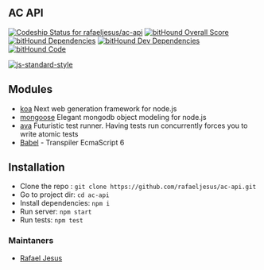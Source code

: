 ## AC API

[ ![Codeship Status for rafaeljesus/ac-api](https://codeship.com/projects/79578d40-8337-0133-c7cc-2e117485f168/status?branch=master)](https://codeship.com/projects/121751)
[![bitHound Overall Score](https://www.bithound.io/github/rafaeljesus/ac-api/badges/score.svg)](https://www.bithound.io/github/rafaeljesus/ac-api)
[![bitHound Dependencies](https://www.bithound.io/github/rafaeljesus/ac-api/badges/dependencies.svg)](https://www.bithound.io/github/rafaeljesus/ac-api/master/dependencies/npm)
[![bitHound Dev Dependencies](https://www.bithound.io/github/rafaeljesus/ac-api/badges/devDependencies.svg)](https://www.bithound.io/github/rafaeljesus/ac-api/master/dependencies/npm)
[![bitHound Code](https://www.bithound.io/github/rafaeljesus/ac-api/badges/code.svg)](https://www.bithound.io/github/rafaeljesus/ac-api)

[![js-standard-style](https://cdn.rawgit.com/feross/standard/master/badge.svg)](https://github.com/rafaeljesus/ac-api)

## Modules

* [koa](http://koajs.com) Next web generation framework for node.js
* [mongoose](http://mongoosejs.com) Elegant mongodb object modeling for node.js
* [ava](https://github.com/sindresorhus/ava) Futuristic test runner. Having tests run concurrently forces you to write atomic tests
* [Babel](https://babeljs.io/) - Transpiler EcmaScript 6

## Installation

* Clone the repo : `git clone https://github.com/rafaeljesus/ac-api.git`
* Go to project dir: `cd ac-api`
* Install dependencies: `npm i`
* Run server: `npm start`
* Run tests: `npm test`

### Maintaners

* [Rafael Jesus](https://github.com/rafaeljesus)
